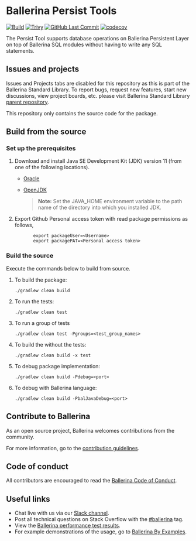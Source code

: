 Ballerina Persist Tools
===================

[![Build](https://github.com/ballerina-platform/persist-tools/actions/workflows/build-timestamped-main.yml/badge.svg)](https://github.com/ballerina-platform/persist-tools/actions/workflows/build-timestamped-main.yml)
[![Trivy](https://github.com/ballerina-platform/persist-tools/actions/workflows/trivy-scan.yml/badge.svg)](https://github.com/ballerina-platform/persist-tools/actions/workflows/trivy-scan.yml)
[![GitHub Last Commit](https://img.shields.io/github/last-commit/ballerina-platform/persist-tools.svg)](https://github.com/ballerina-platform/persist-tools/commits/main)
[![codecov](https://codecov.io/gh/ballerina-platform/persist-tools/branch/main/graph/badge.svg)](https://codecov.io/gh/ballerina-platform/persist-tools)

The Persist Tool supports database operations on Ballerina Persistent Layer on top of Ballerina SQL modules without having to write any SQL statements.

## Issues and projects

Issues and Projects tabs are disabled for this repository as this is part of the Ballerina Standard Library. To report bugs, request new features, start new discussions, view project boards, etc. please visit Ballerina Standard Library [parent repository](https://github.com/ballerina-platform/ballerina-standard-library).

This repository only contains the source code for the package.

## Build from the source

### Set up the prerequisites

1. Download and install Java SE Development Kit (JDK) version 11 (from one of the following locations).
    * [Oracle](https://www.oracle.com/java/technologies/javase-jdk11-downloads.html)

    * [OpenJDK](https://adoptium.net/)

      > **Note:** Set the JAVA_HOME environment variable to the path name of the directory into which you installed JDK.
2. Export Github Personal access token with read package permissions as follows,

              export packageUser=<Username>
              export packagePAT=<Personal access token>

### Build the source

Execute the commands below to build from source.

1. To build the package:
    ```    
    ./gradlew clean build
    ```
2. To run the tests:
    ```
    ./gradlew clean test
    ```

3. To run a group of tests
    ```
    ./gradlew clean test -Pgroups=<test_group_names>
    ```

4. To build the without the tests:
    ```
    ./gradlew clean build -x test
    ```

5. To debug package implementation:
    ```
    ./gradlew clean build -Pdebug=<port>
    ```

6. To debug with Ballerina language:
    ```
    ./gradlew clean build -PbalJavaDebug=<port>
    ```

## Contribute to Ballerina

As an open source project, Ballerina welcomes contributions from the community.

For more information, go to the [contribution guidelines](https://github.com/ballerina-platform/ballerina-lang/blob/main/CONTRIBUTING.md).

## Code of conduct

All contributors are encouraged to read the [Ballerina Code of Conduct](https://ballerina.io/code-of-conduct).

## Useful links

* Chat live with us via our [Slack channel](https://ballerina.io/community/slack/).
* Post all technical questions on Stack Overflow with the [#ballerina](https://stackoverflow.com/questions/tagged/ballerina) tag.
* View the [Ballerina performance test results](https://github.com/ballerina-platform/ballerina-lang/blob/main/performance/benchmarks/summary.md).
* For example demonstrations of the usage, go to [Ballerina By Examples](https://ballerina.io/learn/by-example/).